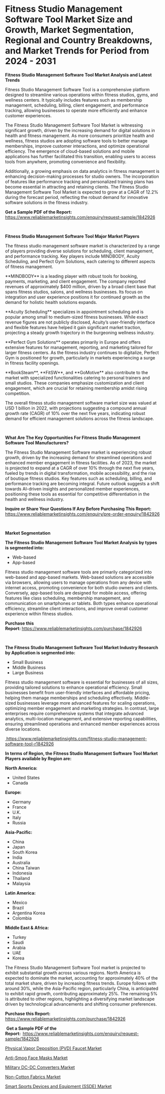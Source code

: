 <p><h1>Fitness Studio Management Software Tool Market Size and Growth, Market Segmentation, Regional and Country Breakdowns, and Market Trends for Period from 2024 -  2031</h1></p><p><strong>Fitness Studio Management Software Tool Market Analysis and Latest Trends</strong></p>
<p><p>Fitness Studio Management Software Tool is a comprehensive platform designed to streamline various operations within fitness studios, gyms, and wellness centers. It typically includes features such as membership management, scheduling, billing, client engagement, and performance tracking, allowing businesses to operate more efficiently and enhance customer experiences.</p><p>The Fitness Studio Management Software Tool Market is witnessing significant growth, driven by the increasing demand for digital solutions in health and fitness management. As more consumers prioritize health and wellness, fitness studios are adopting software tools to better manage memberships, improve customer interactions, and optimize operational efficiency. The emergence of cloud-based solutions and mobile applications has further facilitated this transition, enabling users to access tools from anywhere, promoting convenience and flexibility.</p><p>Additionally, a growing emphasis on data analytics in fitness management is enhancing decision-making processes for studio owners. The incorporation of features like performance tracking and personalized training plans has become essential in attracting and retaining clients. The Fitness Studio Management Software Tool Market is expected to grow at a CAGR of 12.2% during the forecast period, reflecting the robust demand for innovative software solutions in the fitness industry.</p></p>
<p><strong>Get a Sample PDF of the Report:&nbsp;</strong> <a href="https://www.reliablemarketinsights.com/enquiry/request-sample/1842926?utm_campaign=1619&utm_medium=2&utm_source=Github&utm_content=ia&utm_term=19102024&utm_id=fitness-studio-management-software-tool">https://www.reliablemarketinsights.com/enquiry/request-sample/1842926</a></p>
<p>&nbsp;</p>
<p><strong>Fitness Studio Management Software Tool Major Market Players</strong></p>
<p><p>The fitness studio management software market is characterized by a range of players providing diverse solutions for scheduling, client management, and performance tracking. Key players include MINDBODY, Acuity Scheduling, and Perfect Gym Solutions, each catering to different aspects of fitness management.</p><p>**MINDBODY** is a leading player with robust tools for booking, payments, marketing, and client engagement. The company reported revenues of approximately $400 million, driven by a broad client base that spans fitness studios, salons, and wellness businesses. Its focus on integration and user experience positions it for continued growth as the demand for holistic health solutions expands.</p><p>**Acuity Scheduling** specializes in appointment scheduling and is popular among small to medium-sized fitness businesses. While exact revenue figures are not publicly disclosed, Acuity’s user-friendly interface and flexible features have helped it gain significant market traction, projecting a steady growth trajectory in the burgeoning wellness industry.</p><p>**Perfect Gym Solutions** operates primarily in Europe and offers extensive features for management, reporting, and marketing tailored for larger fitness centers. As the fitness industry continues to digitalize, Perfect Gym is positioned for growth, particularly in markets experiencing a surge in fitness facility openings.</p><p>**BookSteam**, **FitSW**, and **GoMotive** also contribute to the market with specialized functionalities catering to personal trainers and small studios. These companies emphasize customization and client engagement, which are crucial for retaining membership amidst rising competition.</p><p>The overall fitness studio management software market size was valued at USD 1 billion in 2022, with projections suggesting a compound annual growth rate (CAGR) of 10% over the next five years, indicating robust demand for efficient management solutions across the fitness landscape.</p></p>
<p>&nbsp;</p>
<p><strong>What Are The Key Opportunities For Fitness Studio Management Software Tool Manufacturers?</strong></p>
<p><p>The Fitness Studio Management Software market is experiencing robust growth, driven by the increasing demand for streamlined operations and enhanced member engagement in fitness facilities. As of 2023, the market is projected to expand at a CAGR of over 10% through the next five years, fueled by trends in digital transformation, mobile accessibility, and the rise of boutique fitness studios. Key features such as scheduling, billing, and performance tracking are becoming integral. Future outlook suggests a shift towards AI-driven insights and personalized member experiences, positioning these tools as essential for competitive differentiation in the health and wellness industry.</p></p>
<p><strong>Inquire or Share Your Questions If Any Before Purchasing This Report:</strong> <a href="https://www.reliablemarketinsights.com/enquiry/pre-order-enquiry/1842926?utm_campaign=1619&utm_medium=2&utm_source=Github&utm_content=ia&utm_term=19102024&utm_id=fitness-studio-management-software-tool">https://www.reliablemarketinsights.com/enquiry/pre-order-enquiry/1842926</a></p>
<p>&nbsp;</p>
<p><strong>Market Segmentation</strong></p>
<p><strong>The Fitness Studio Management Software Tool Market Analysis by types is segmented into:</strong></p>
<p><ul><li>Web-based</li><li>App-based</li></ul></p>
<p><p>Fitness studio management software tools are primarily categorized into web-based and app-based markets. Web-based solutions are accessible via browsers, allowing users to manage operations from any device with internet access, promoting convenience for both studio owners and clients. Conversely, app-based tools are designed for mobile access, offering features like class scheduling, membership management, and communication on smartphones or tablets. Both types enhance operational efficiency, streamline client interactions, and improve overall customer experience within fitness studios.</p></p>
<p><strong>Purchase this Report:&nbsp;</strong><a href="https://www.reliablemarketinsights.com/purchase/1842926?utm_campaign=1619&utm_medium=2&utm_source=Github&utm_content=ia&utm_term=19102024&utm_id=fitness-studio-management-software-tool">https://www.reliablemarketinsights.com/purchase/1842926</a></p>
<p>&nbsp;</p>
<p><strong>The Fitness Studio Management Software Tool Market Industry Research by Application is segmented into:</strong></p>
<p><ul><li>Small Business</li><li>Middle Business</li><li>Large Business</li></ul></p>
<p><p>Fitness studio management software is essential for businesses of all sizes, providing tailored solutions to enhance operational efficiency. Small businesses benefit from user-friendly interfaces and affordable pricing, helping them manage memberships and scheduling effectively. Middle-sized businesses leverage more advanced features for scaling operations, optimizing member engagement and marketing strategies. In contrast, large enterprises require comprehensive systems that integrate advanced analytics, multi-location management, and extensive reporting capabilities, ensuring streamlined operations and enhanced member experiences across diverse locations.</p></p>
<p><a href="https://www.reliablemarketinsights.com/fitness-studio-management-software-tool-r1842926?utm_campaign=1619&utm_medium=2&utm_source=Github&utm_content=ia&utm_term=19102024&utm_id=fitness-studio-management-software-tool">&nbsp;https://www.reliablemarketinsights.com/fitness-studio-management-software-tool-r1842926</a></p>
<p><strong>In terms of Region, the Fitness Studio Management Software Tool Market Players available by Region are:</strong></p>
<p>
    <p> <strong> North America: </strong>
        <ul>
            <li>United States</li>
            <li>Canada</li>
        </ul>
        </p> 
    <p> <strong> Europe: </strong>
        <ul>
            <li>Germany</li>
            <li>France</li>
            <li>U.K.</li>
            <li>Italy</li>
            <li>Russia</li>
        </ul>
        </p> 
    <p> <strong> Asia-Pacific: </strong>
        <ul>
            <li>China</li>
            <li>Japan</li>
            <li>South Korea</li>
            <li>India</li>
            <li>Australia</li>
            <li>China Taiwan</li>
            <li>Indonesia</li>
            <li>Thailand</li>
            <li>Malaysia</li>
        </ul>
        </p> 
    <p> <strong> Latin America: </strong>
        <ul>
            <li>Mexico</li>
            <li>Brazil</li>
            <li>Argentina Korea</li>
            <li>Colombia</li>
        </ul>
        </p> 
    <p> <strong> Middle East & Africa: </strong>
        <ul>
            <li>Turkey</li>
            <li>Saudi</li>
            <li>Arabia</li>
            <li>UAE</li>
            <li>Korea</li>
        </ul>
    </p>
    </p>
<p><p>The Fitness Studio Management Software Tool market is projected to exhibit substantial growth across various regions. North America is expected to dominate the market, accounting for approximately 40% of the total market share, driven by increasing fitness trends. Europe follows with around 30%, while the Asia-Pacific region, particularly China, is anticipated to exhibit rapid growth, contributing approximately 25%. The remaining 5% is attributed to other regions, highlighting a diversifying market landscape driven by technological advancements and shifting consumer preferences.</p></p>
<p><strong>Purchase this Report: </strong><a href="https://www.reliablemarketinsights.com/purchase/1842926?utm_campaign=1619&utm_medium=2&utm_source=Github&utm_content=ia&utm_term=19102024&utm_id=fitness-studio-management-software-tool">https://www.reliablemarketinsights.com/purchase/1842926</a></p>
<p>&nbsp;<strong>Get a Sample PDF of the Report:&nbsp;&nbsp;</strong><a href="https://www.reliablemarketinsights.com/enquiry/request-sample/1842926?utm_campaign=1619&utm_medium=2&utm_source=Github&utm_content=ia&utm_term=19102024&utm_id=fitness-studio-management-software-tool">https://www.reliablemarketinsights.com/enquiry/request-sample/1842926</a></p>
<p><strong></strong></p>
<p><p><a href="https://www.linkedin.com/pulse/physical-vapor-deposition-pvd-faucet-market-essentials-key-vf9ef?utm_campaign=1619&utm_medium=2&utm_source=Github&utm_content=ia&utm_term=19102024&utm_id=fitness-studio-management-software-tool">Physical Vapor Deposition (PVD) Faucet Market</a></p><p><a href="https://www.linkedin.com/pulse/emerging-opportunities-challenges-global-anti-smog-face-masks-ywohf?utm_campaign=1619&utm_medium=2&utm_source=Github&utm_content=ia&utm_term=19102024&utm_id=fitness-studio-management-software-tool">Anti-Smog Face Masks Market</a></p><p><a href="https://www.linkedin.com/pulse/booming-military-dc-dc-converters-market-sector-analysis-kzpye?utm_campaign=1619&utm_medium=2&utm_source=Github&utm_content=ia&utm_term=19102024&utm_id=fitness-studio-management-software-tool">Military DC-DC Converters Market</a></p><p><a href="https://www.linkedin.com/pulse/non-cotton-fabrics-market-global-regional-analysis-2024--javcf?utm_campaign=1619&utm_medium=2&utm_source=Github&utm_content=ia&utm_term=19102024&utm_id=fitness-studio-management-software-tool">Non-Cotton Fabrics Market</a></p><p><a href="https://www.linkedin.com/pulse/smart-sports-devices-equipment-ssde-market-opportunities-x37lf?utm_campaign=1619&utm_medium=2&utm_source=Github&utm_content=ia&utm_term=19102024&utm_id=fitness-studio-management-software-tool">Smart Sports Devices and Equipment (SSDE) Market</a></p></p>
